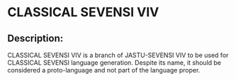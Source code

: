 #  CLASSICAL SEVENSI VIV  #

##  Description:  ##

CLASSICAL SEVENSI VIV is a branch of JASTU-SEVENSI VIV to be used for CLASSICAL SEVENSI language generation.
Despite its name, it should be considered a proto-language and not part of the language proper.
